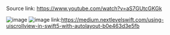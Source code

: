 Source link: https://www.youtube.com/watch?v=aS7GUtcGKGk

![image](https://user-images.githubusercontent.com/81428296/150891042-769368ca-8860-4917-bb1d-2e174674163a.png)
![image](https://user-images.githubusercontent.com/81428296/150891148-9daa3a63-4db0-4179-9aa3-caaa0f463ea3.png)
link:https://medium.nextlevelswift.com/using-uiscrollview-in-swift5-with-autolayout-b0e463d3e5fb

